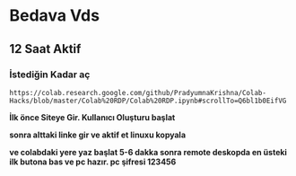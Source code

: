 # Bedava Vds

## 12 Saat Aktif

### İstediğin Kadar aç

```https://colab.research.google.com/github/PradyumnaKrishna/Colab-Hacks/blob/master/Colab%20RDP/Colab%20RDP.ipynb#scrollTo=Q6bl1b0EifVG```

 

**İlk önce Siteye Gir. Kullanıcı Oluşturu başlat**

**sonra alttaki linke gir ve aktif et linuxu kopyala**

**ve colabdaki yere yaz başlat 5-6 dakka sonra remote deskopda en üsteki ilk butona bas ve pc hazır. pc şifresi 123456**
